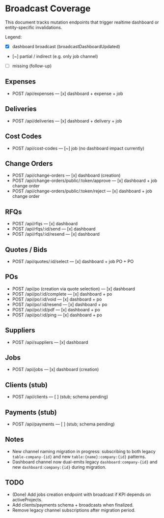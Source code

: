 # Broadcast Coverage

This document tracks mutation endpoints that trigger realtime dashboard or entity-specific invalidations.

Legend:
- [x] dashboard broadcast (broadcastDashboardUpdated)
- [~] partial / indirect (e.g. only job channel)
- [ ] missing (follow-up)

## Expenses
- POST /api/expenses — [x] dashboard + expense + job

## Deliveries
- POST /api/deliveries — [x] dashboard + delivery + job

## Cost Codes
- POST /api/cost-codes — [~] job (no dashboard impact currently)

## Change Orders
- POST /api/change-orders — [x] dashboard (creation)
- POST /api/change-orders/public/:token/approve — [x] dashboard + job change order
- POST /api/change-orders/public/:token/reject — [x] dashboard + job change order

## RFQs
- POST /api/rfqs — [x] dashboard
- POST /api/rfqs/:id/send — [x] dashboard
- POST /api/rfqs/:id/resend — [x] dashboard

## Quotes / Bids
- POST /api/quotes/:id/select — [x] dashboard + job PO + PO

## POs
- POST /api/po (creation via quote selection) — [x] dashboard
- POST /api/po/:id/complete — [x] dashboard + po
- POST /api/po/:id/void — [x] dashboard + po
- POST /api/po/:id/resend — [x] dashboard + po
- POST /api/po/:id/pdf — [x] dashboard + po
- POST /api/po/:id/ping — [x] dashboard + po

## Suppliers
- POST /api/suppliers — [x] dashboard

## Jobs
- POST /api/jobs — [x] dashboard (creation)

## Clients (stub)
- POST /api/clients — [ ] (stub; schema pending)

## Payments (stub)
- POST /api/payments — [ ] (stub; schema pending)

## Notes
- New channel naming migration in progress: subscribing to both legacy `table-company-{id}` and new `table:{name}:company:{id}` patterns.
- Dashboard channel now dual-emits legacy `dashboard:company-{id}` and new `dashboard:company:{id}` during migration.

## TODO
- (Done) Add jobs creation endpoint with broadcast if KPI depends on activeProjects.
- Add clients/payments schema + broadcasts when finalized.
- Remove legacy channel subscriptions after migration period.
